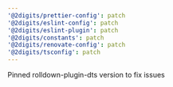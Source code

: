 ```yaml
---
'@2digits/prettier-config': patch
'@2digits/eslint-config': patch
'@2digits/eslint-plugin': patch
'@2digits/constants': patch
'@2digits/renovate-config': patch
'@2digits/tsconfig': patch
---
```


Pinned rolldown-plugin-dts version to fix issues
